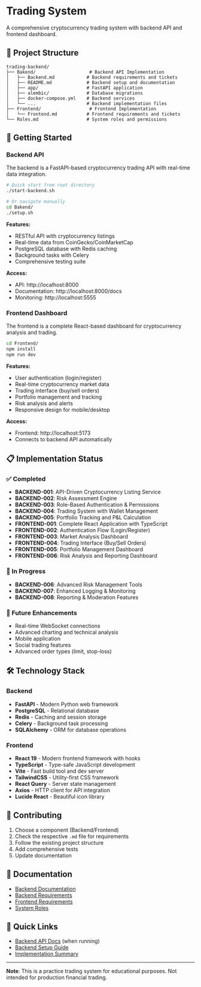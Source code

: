 # Trading System

A comprehensive cryptocurrency trading system with backend API and frontend dashboard.

## 📁 Project Structure

```
trading-backend/
├── Bakend/                    # Backend API Implementation
│   ├── Backend.md            # Backend requirements and tickets
│   ├── README.md             # Backend setup and documentation
│   ├── app/                  # FastAPI application
│   ├── alembic/              # Database migrations
│   ├── docker-compose.yml    # Backend services
│   └── ...                   # Backend implementation files
├── Frontend/                  # Frontend Implementation
│   └── Frontend.md           # Frontend requirements and tickets
└── Roles.md                  # System roles and permissions
```

## 🚀 Getting Started

### Backend API
The backend is a FastAPI-based cryptocurrency trading API with real-time data integration.

```bash
# Quick start from root directory
./start-backend.sh

# Or navigate manually
cd Bakend/
./setup.sh
```

**Features:**
- RESTful API with cryptocurrency listings
- Real-time data from CoinGecko/CoinMarketCap
- PostgreSQL database with Redis caching
- Background tasks with Celery
- Comprehensive testing suite

**Access:**
- API: http://localhost:8000
- Documentation: http://localhost:8000/docs
- Monitoring: http://localhost:5555

### Frontend Dashboard
The frontend is a complete React-based dashboard for cryptocurrency analysis and trading.

```bash
cd Frontend/
npm install
npm run dev
```

**Features:**
- User authentication (login/register)
- Real-time cryptocurrency market data
- Trading interface (buy/sell orders)
- Portfolio management and tracking
- Risk analysis and alerts
- Responsive design for mobile/desktop

**Access:**
- Frontend: http://localhost:5173
- Connects to backend API automatically

## 📋 Implementation Status

### ✅ Completed
- **BACKEND-001**: API-Driven Cryptocurrency Listing Service
- **BACKEND-002**: Risk Assessment Engine
- **BACKEND-003**: Role-Based Authentication & Permissions
- **BACKEND-004**: Trading System with Wallet Management
- **BACKEND-005**: Portfolio Tracking and P&L Calculation
- **FRONTEND-001**: Complete React Application with TypeScript
- **FRONTEND-002**: Authentication Flow (Login/Register)
- **FRONTEND-003**: Market Analysis Dashboard
- **FRONTEND-004**: Trading Interface (Buy/Sell Orders)
- **FRONTEND-005**: Portfolio Management Dashboard
- **FRONTEND-006**: Risk Analysis and Reporting Dashboard

### 🔄 In Progress
- **BACKEND-006**: Advanced Risk Management Tools
- **BACKEND-007**: Enhanced Logging & Monitoring
- **BACKEND-008**: Reporting & Moderation Features

### 📅 Future Enhancements
- Real-time WebSocket connections
- Advanced charting and technical analysis
- Mobile application
- Social trading features
- Advanced order types (limit, stop-loss)

## 🛠️ Technology Stack

### Backend
- **FastAPI** - Modern Python web framework
- **PostgreSQL** - Relational database
- **Redis** - Caching and session storage
- **Celery** - Background task processing
- **SQLAlchemy** - ORM for database operations

### Frontend
- **React 19** - Modern frontend framework with hooks
- **TypeScript** - Type-safe JavaScript development
- **Vite** - Fast build tool and dev server
- **TailwindCSS** - Utility-first CSS framework
- **React Query** - Server state management
- **Axios** - HTTP client for API integration
- **Lucide React** - Beautiful icon library

## 🤝 Contributing

1. Choose a component (Backend/Frontend)
2. Check the respective `.md` file for requirements
3. Follow the existing project structure
4. Add comprehensive tests
5. Update documentation

## 📖 Documentation

- [Backend Documentation](./Bakend/README.md)
- [Backend Requirements](./Bakend/Backend.md)
- [Frontend Requirements](./Frontend/Frontend.md)
- [System Roles](./Roles.md)

## 🔗 Quick Links

- [Backend API Docs](http://localhost:8000/docs) (when running)
- [Backend Setup Guide](./Bakend/README.md)
- [Implementation Summary](./Bakend/IMPLEMENTATION_SUMMARY.md)

---

**Note**: This is a practice trading system for educational purposes. Not intended for production financial trading.
